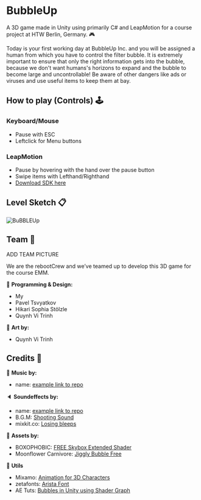 # BubbleUp
A 3D game made in Unity using primarily C# and LeapMotion for a course project at HTW Berlin, Germany. :video_game:

Today is your first working day at BubbleUp Inc. and you will be assigned a human from which you have to control the filter bubble.
It is extremely important to ensure that only the right information gets into the bubble, 
because we don't want humans's horizons to expand and the bubble to become large and uncontrollable!
Be aware of other dangers like ads or viruses and use useful items to keep them at bay.

## How to play (Controls) :joystick: 
### Keyboard/Mouse
* Pause with ESC
* Leftclick for Menu buttons

### LeapMotion
* Pause by hovering with the hand over the pause button
* Swipe items with Lefthand/Righthand
* [Download SDK here](https://developer.leapmotion.com/tracking-software-download) 

## Level Sketch :clipboard:
![BuBBLEUp](https://user-images.githubusercontent.com/57158200/177203027-34447c1e-0ab8-430f-9732-7da4630bbbeb.png)

## Team :busts_in_silhouette:

ADD TEAM PICTURE

We are the rebootCrew and we’ve teamed up to develop this 3D game for the course EMM.


:page_facing_up: **Programming & Design:** 
* My
* Pavel Tsvyatkov
* Hikari Sophia Stölzle 
* Quynh Vi Trinh

:art: **Art by:** 
* Quynh Vi Trinh

## Credits :bow:
:musical_note: **Music by:**
* name: [example link to repo](https://github.com/shirokonto/bubbleUp)

:speaker: **Soundeffects by:**
* name: [example link to repo](https://github.com/shirokonto/bubbleUp)
* B.G.M: [Shooting Sound](https://assetstore.unity.com/packages/audio/sound-fx/shooting-sound-177096)
* mixkit.co: [Losing bleeps](https://mixkit.co/free-sound-effects/lose/)

:space_invader: **Assets by:**
* BOXOPHOBIC: [FREE Skybox Extended Shader](https://assetstore.unity.com/packages/vfx/shaders/free-skybox-extended-shader-107400)
* Moonflower Carnivore: [Jiggly Bubble Free](https://assetstore.unity.com/packages/vfx/particles/environment/jiggly-bubble-free-61236)

:wrench: **Utils**
* Mixamo: [Animation for 3D Characters](https://www.mixamo.com/#/)
* zetafonts: [Arista Font](https://www.1001freefonts.com/-z--arista.font)
* AE Tuts: [Bubbles in Unity using Shader Graph](https://www.youtube.com/watch?v=F6t8LR2mX1I&t=304s)
